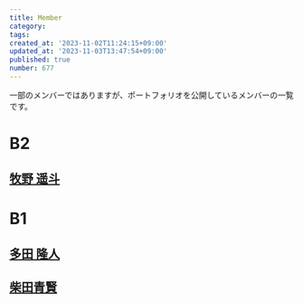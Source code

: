```yaml
---
title: Member
category:
tags:
created_at: '2023-11-02T11:24:15+09:00'
updated_at: '2023-11-03T13:47:54+09:00'
published: true
number: 677
---
```


一部のメンバーではありますが、ポートフォリオを公開しているメンバーの一覧です。

# B2
## [牧野 遥斗](https://www.harutiro.net)

# B1
## [多田 隆人](https://satooru.me/)
## [柴田青賢](https://kanakanho.vercel.app/)

